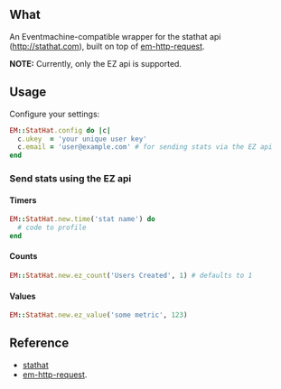 ## What

An Eventmachine-compatible wrapper for the stathat api
(http://stathat.com), built on top of
[em-http-request](https://github.com/igrigorik/em-http-request).

**NOTE:** Currently, only the EZ api is supported.

## Usage

Configure your settings:

```ruby
EM::StatHat.config do |c|
  c.ukey  = 'your unique user key'
  c.email = 'user@example.com' # for sending stats via the EZ api
end
```

### Send stats using the EZ api

#### Timers

```ruby
EM::StatHat.new.time('stat name') do
  # code to profile
end
```

#### Counts

```ruby
EM::StatHat.new.ez_count('Users Created', 1) # defaults to 1
```

#### Values

```ruby
EM::StatHat.new.ez_value('some metric', 123)
```

## Reference

* [stathat](https://github.com/patrickxb/stathat)
* [em-http-request](https://github.com/igrigorik/em-http-request).
